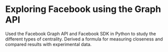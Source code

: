 # Exploring Facebook using the Graph API

Used the Facebook Graph API and Facebook SDK in Python to study the different types of centrality. Derived a formula for measuring closeness and compared results with experimental data.
